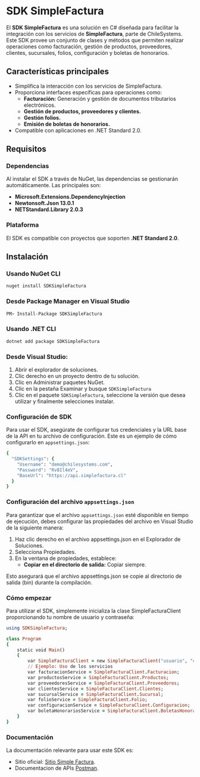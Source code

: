 # SDK SimpleFactura

El **SDK SimpleFactura** es una solución en C# diseñada para facilitar la integración con los servicios de **SimpleFactura**, parte de ChileSystems. Este SDK provee un conjunto de clases y métodos que permiten realizar operaciones como facturación, gestión de productos, proveedores, clientes, sucursales, folios, configuración y boletas de honorarios.

## Características principales

- Simplifica la interacción con los servicios de SimpleFactura.
- Proporciona interfaces específicas para operaciones como:
  - **Facturación:** Generación y gestión de documentos tributarios electrónicos.
  - **Gestión de productos, proveedores y clientes.**
  - **Gestión folios.**
  - **Emisión de boletas de honorarios.**
- Compatible con aplicaciones en .NET Standard 2.0.

## Requisitos

### Dependencias
Al instalar el SDK a través de NuGet, las dependencias se gestionarán automáticamente. Las principales son:

- **Microsoft.Extensions.DependencyInjection**
- **Newtonsoft.Json 13.0.1**
- **NETStandard.Library 2.0.3**

### Plataforma
El SDK es compatible con proyectos que soporten **.NET Standard 2.0**.

## Instalación

### Usando NuGet CLI

```bash
nuget install SDKSimpleFactura
```
### Desde Package Manager en Visual Studio

```bash
PM> Install-Package SDKSimpleFactura
```

### Usando .NET CLI
```bash
dotnet add package SDKSimpleFactura
```

### Desde Visual Studio:

1. Abrir el explorador de soluciones.
2. Clic derecho en un proyecto dentro de tu solución.
3. Clic en Administrar paquetes NuGet.
4. Clic en la pestaña Examinar y busque `SDKSimpleFactura`
5. Clic en el paquete `SDKSimpleFactura`, seleccione la versión que desea utilizar y finalmente selecciones instalar.


### Configuración de SDK
Para usar el SDK, asegúrate de configurar tus credenciales y la URL base de la API en tu archivo de configuración. Este es un ejemplo de cómo configurarlo en `appsettings.json`:
```ruby
{
  "SDKSettings": {
    "Username": "demo@chilesystems.com",
    "Password": "Rv8Il4eV",
    "BaseUrl": "https://api.simplefactura.cl"
  }
}
```
### Configuración del archivo `appsettings.json`
Para garantizar que el archivo `appsettings.json` esté disponible en tiempo de ejecución, debes configurar las propiedades del archivo en Visual Studio de la siguiente manera:

1. Haz clic derecho en el archivo appsettings.json en el Explorador de Soluciones.
2. Selecciona Propiedades.
3. En la ventana de propiedades, establece:
   - **Copiar en el directorio de salida:** Copiar siempre.
  

Esto asegurará que el archivo appsettings.json se copie al directorio de salida (bin) durante la compilación.


### Cómo empezar
Para utilizar el SDK, simplemente inicializa la clase SimpleFacturaClient proporcionando tu nombre de usuario y contraseña:
```ruby
using SDKSimpleFactura;

class Program
{
    static void Main()
    {
        var SimpleFacturaClient = new SimpleFacturaClient("usuario", "contraseña");
        // Ejemplo: Uso de los servicios
        var facturacionService = SimpleFacturaClient.Facturacion;
        var productosService = SimpleFacturaClient.Productos;
        var proveedoresService = SimpleFacturaClient.Proveedores;
        var clientesService = SimpleFacturaClient.Clientes;
        var sucursalService = SimpleFacturaClient.Sucursal;
        var folioService = SimpleFacturaClient.Folio;
        var configuracionService = SimpleFacturaClient.Configuracion;
        var boletaHonorariosService = SimpleFacturaClient.BoletasHonorarios;
    }
}
```

### Documentación
La documentación relevante para usar este SDK es:

- Sitio oficial:
  [Sitio Simple Factura](https://www.simplefactura.cl/).
- Documentacion de APIs [Postman](https://documentacion.simplefactura.cl/).
